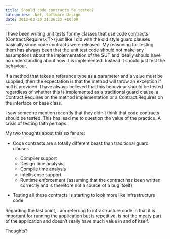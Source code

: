 ```yaml
---
title: Should code contracts be tested?
categories: .Net, Software Design
date: 2012-03-20 21:26:23 +10:00
---
```


I have been writing unit tests for my classes that use code contracts (Contract.Requires&lt;T&gt;) just like I did with the old style guard clauses basically since code contracts were released. My reasoning for testing them has always been that the unit test code should not make any assumptions about the implementation of the SUT and ideally should have no understanding about how it is implemented. Instead it should just test the behaviour. 

If a method that takes a reference type as a parameter and a value must be supplied, then the expectation is that the method will throw an exception if null is provided. I have always believed that this behaviour should be tested regardless of whether this is implemented as a traditional guard clause, a Contract.Requires on the method implementation or a Contract.Requires on the interface or base class.

<!--more-->

I saw someone mention recently that they didn’t think that code contracts should be tested. This has lead me to question the value of the practice. A crisis of testing faith perhaps. 

My two thoughts about this so far are:

* Code contracts are a totally different beast than traditional guard clauses

  * Compiler support
  * Design time analysis
  * Compile time analysis
  * Intellisense support
  * Runtime enforcement (assuming that the contract has been written correctly and is therefore not a source of a bug itself)

* Testing all these contracts is starting to look more like infrastructure code

Regarding the last point, I am referring to infrastructure code in that it is important for running the application but is repetitive, is not the meaty part of the application and doesn’t really have much value in and of itself.

Thoughts?


